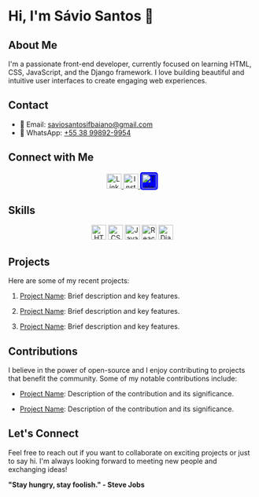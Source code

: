 # Hi, I'm Sávio Santos 👋

## About Me

I'm a passionate front-end developer, currently focused on learning HTML, CSS, JavaScript, and the Django framework. I love building beautiful and intuitive user interfaces to create engaging web experiences.

## Contact

- 📧 Email: saviosantosifbaiano@gmail.com
- 📱 WhatsApp: [+55 38 99892-9954](https://api.whatsapp.com/send?phone=5538998929954)

## Connect with Me

<p align="center">
  <a href="https://www.linkedin.com/in/s%C3%A1vio-santos-da-silva-147b0018a/" target="_blank">
    <img src="https://cdn.jsdelivr.net/npm/simple-icons@3.0.1/icons/linkedin.svg" alt="LinkedIn" height="30" width="30"/>
  </a>
  <a href="https://www.instagram.com/savio_dev/" target="_blank">
    <img src="https://cdn.jsdelivr.net/npm/simple-icons@3.0.1/icons/instagram.svg" alt="Instagram" height="30" width="30"/>
  </a>
  <a href="https://msng.link/o/?+5538998929954=tg" target="_blank">
    <img src="https://www.pngrepo.com/png/204357/180/telegram.png" alt="Telegram" height="30" width="30" style="background-color: blue; padding: 3px; border-radius: 5px;"/>
  </a>
</p>

## Skills

<p align="center">
  <img src="https://cdn.jsdelivr.net/npm/simple-icons@3.0.1/icons/html5.svg" alt="HTML5" height="30" width="30" />
  <img src="https://cdn.jsdelivr.net/npm/simple-icons@3.0.1/icons/css3.svg" alt="CSS3" height="30" width="30" />
  <img src="https://cdn.jsdelivr.net/npm/simple-icons@3.0.1/icons/javascript.svg" alt="JavaScript" height="30" width="30" />
  <img src="https://cdn.jsdelivr.net/npm/simple-icons@3.0.1/icons/react.svg" alt="React" height="30" width="30" />
  <img src="https://cdn.jsdelivr.net/npm/simple-icons@3.0.1/icons/django.svg" alt="Django" height="30" width="30" />
</p>

## Projects

Here are some of my recent projects:

1. [Project Name](link-to-project): Brief description and key features.

2. [Project Name](link-to-project): Brief description and key features.

3. [Project Name](link-to-project): Brief description and key features.

## Contributions

I believe in the power of open-source and I enjoy contributing to projects that benefit the community. Some of my notable contributions include:

- [Project Name](link-to-contribution): Description of the contribution and its significance.

- [Project Name](link-to-contribution): Description of the contribution and its significance.

## Let's Connect

Feel free to reach out if you want to collaborate on exciting projects or just to say hi. I'm always looking forward to meeting new people and exchanging ideas!

**"Stay hungry, stay foolish." - Steve Jobs**
